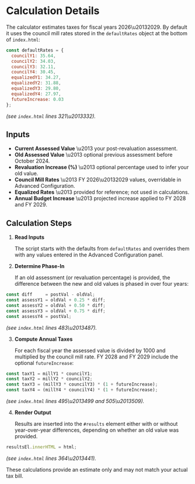 # Calculation Details

The calculator estimates taxes for fiscal years 2026\u20132029. By default it uses the council mill rates stored in the `defaultRates` object at the bottom of `index.html`:

```javascript
const defaultRates = {
  councilY1: 35.64,
  councilY2: 34.03,
  councilY3: 32.11,
  councilY4: 30.45,
  equalizedY1: 34.27,
  equalizedY2: 31.88,
  equalizedY3: 29.80,
  equalizedY4: 27.97,
  futureIncrease: 0.03
};
```

*(see `index.html` lines 321\u2013332).* 

## Inputs

- **Current Assessed Value** \u2013 your post-revaluation assessment.
- **Old Assessed Value** \u2013 optional previous assessment before October 2024.
- **Revaluation Increase (%)** \u2013 optional percentage used to infer your old value.
- **Council Mill Rates** \u2013 FY 2026\u20132029 values, overridable in Advanced Configuration.
- **Equalized Rates** \u2013 provided for reference; not used in calculations.
- **Annual Budget Increase** \u2013 projected increase applied to FY 2028 and FY 2029.

## Calculation Steps

1. **Read Inputs**

   The script starts with the defaults from `defaultRates` and overrides them with any values entered in the Advanced Configuration panel.

2. **Determine Phase-In**

   If an old assessment (or revaluation percentage) is provided, the difference between the new and old values is phased in over four years:

```javascript
const diff     = postVal - oldVal;
const assessY1 = oldVal + 0.25 * diff;
const assessY2 = oldVal + 0.50 * diff;
const assessY3 = oldVal + 0.75 * diff;
const assessY4 = postVal;
```
*(see `index.html` lines 483\u2013487).* 

3. **Compute Annual Taxes**

   For each fiscal year the assessed value is divided by 1000 and multiplied by the council mill rate. FY 2028 and FY 2029 include the optional `futureIncrease`:

```javascript
const taxY1 = millY1 * councilY1;
const taxY2 = millY2 * councilY2;
const taxY3 = (millY3 * councilY3) * (1 + futureIncrease);
const taxY4 = (millY4 * councilY4) * (1 + futureIncrease);
```
*(see `index.html` lines 495\u2013499 and 505\u2013509).* 

4. **Render Output**

   Results are inserted into the `#results` element either with or without year-over-year differences, depending on whether an old value was provided.

```javascript
resultsEl.innerHTML = html;
```
*(see `index.html` lines 364\u2013441).* 

These calculations provide an estimate only and may not match your actual tax bill.

